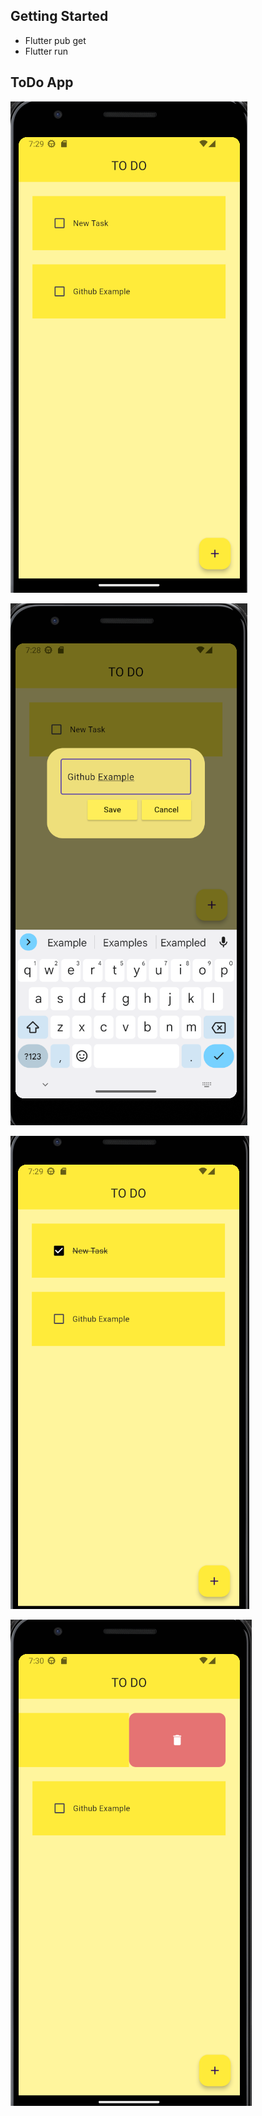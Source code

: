 ## Getting Started
- Flutter pub get
- Flutter run

## ToDo App

![List task](https://github.com/DouglasAzevedo/todo_app/blob/master/images/image-1.png)

![Add new task](https://github.com/DouglasAzevedo/todo_app/blob/master/images/image.png)

![Checked task](https://github.com/DouglasAzevedo/todo_app/blob/master/images/image-2.png)

![Remove task](https://github.com/DouglasAzevedo/todo_app/blob/master/images/image-3.png)
